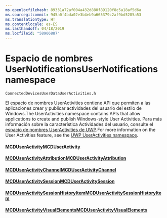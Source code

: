 ```yaml
---
ms.openlocfilehash: 89331a72af004a432d880f89120f8c5a18af5d6a
ms.sourcegitcommit: 945a0f4bda02e3b4eb9a665379c2af9bd5285a53
ms.translationtype: HT
ms.contentlocale: es-ES
ms.lasthandoff: 04/18/2019
ms.locfileid: "58906887"
---
```

# <a name="usernotifications-namespace"></a><span data-ttu-id="c6806-101">Espacio de nombres UserNotifications</span><span class="sxs-lookup"><span data-stu-id="c6806-101">UserNotifications namespace</span></span>
```
ConnectedDevicesUserDataUserActivities.h
```

<span data-ttu-id="c6806-102">El espacio de nombres UserActivities contiene API que permiten a las aplicaciones crear y publicar actividades del usuario del estilo de Windows.</span><span class="sxs-lookup"><span data-stu-id="c6806-102">The UserActivities namespace contains APIs that allow applications to create and publish Windows-style User Activities.</span></span> <span data-ttu-id="c6806-103">Para más información sobre la característica Actividades del usuario, consulte el [espacio de nombres UserActivities de UWP](https://docs.microsoft.com/uwp/api/windows.applicationmodel.useractivities).</span><span class="sxs-lookup"><span data-stu-id="c6806-103">For more information on the User Activities feature, see the [UWP UserActivities namespace](https://docs.microsoft.com/uwp/api/windows.applicationmodel.useractivities).</span></span>

#### <a name="mcduseractivitymcduseractivitymd"></a>[<span data-ttu-id="c6806-104">MCDUserActivity</span><span class="sxs-lookup"><span data-stu-id="c6806-104">MCDUserActivity</span></span>](MCDUserActivity.md)
#### <a name="mcduseractivityattributionmcduseractivityattributionmd"></a>[<span data-ttu-id="c6806-105">MCDUserActivityAttribution</span><span class="sxs-lookup"><span data-stu-id="c6806-105">MCDUserActivityAttribution</span></span>](MCDUserActivityAttribution.md)
#### <a name="mcduseractivitychannelmcduseractivitychannelmd"></a>[<span data-ttu-id="c6806-106">MCDUserActivityChannel</span><span class="sxs-lookup"><span data-stu-id="c6806-106">MCDUserActivityChannel</span></span>](MCDUserActivityChannel.md)
#### <a name="mcduseractivitysessionmcduseractivitysessionmd"></a>[<span data-ttu-id="c6806-107">MCDUserActivitySession</span><span class="sxs-lookup"><span data-stu-id="c6806-107">MCDUserActivitySession</span></span>](MCDUserActivitySession.md)
#### <a name="mcduseractivitysessionhistoryitemmcduseractivitysessionhistoryitemmd"></a>[<span data-ttu-id="c6806-108">MCDUserActivitySessionHistoryItem</span><span class="sxs-lookup"><span data-stu-id="c6806-108">MCDUserActivitySessionHistoryItem</span></span>](MCDUserActivitySessionHistoryItem.md)
#### <a name="mcduseractivityvisualelementsmcduseractivityvisualelementsmd"></a>[<span data-ttu-id="c6806-109">MCDUserActivityVisualElements</span><span class="sxs-lookup"><span data-stu-id="c6806-109">MCDUserActivityVisualElements</span></span>](MCDUserActivityVisualElements.md)